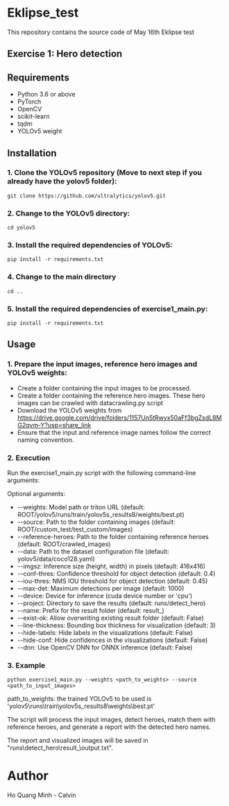 # Eklipse_test
This repository contains the source code of May 16th Eklipse test
## Exercise 1: Hero detection


## Requirements
- Python 3.6 or above
- PyTorch
- OpenCV
- scikit-learn
- tqdm
- YOLOv5 weight

## Installation

### 1. Clone the YOLOv5 repository (Move to next step if you already have the yolov5 folder):

```shell
git clone https://github.com/ultralytics/yolov5.git
```

### 2. Change to the YOLOv5 directory:
```shell
cd yolov5
```
### 3. Install the required dependencies of YOLOv5:
```shell
pip install -r requirements.txt
```
### 4. Change to the main directory
```shell
cd ..
```
### 5. Install the required dependencies of exercise1_main.py:
```shell
pip install -r requirements.txt
```
## Usage

### 1. Prepare the input images, reference hero images and YOLOv5 weights:
- Create a folder containing the input images to be processed.
- Create a folder containing the reference hero images. These hero images can be crawled with datacrawling.py script
- Download the YOLOv5 weights from https://drive.google.com/drive/folders/1157Un5tRwyx50aFf3bgZsdL8MG2qvm-Y?usp=share_link
- Ensure that the input and reference image names follow the correct naming convention.

### 2. Execution
Run the exercise1_main.py script with the following command-line arguments:

Optional arguments:
- --weights: Model path or triton URL (default: ROOT/yolov5/runs/train/yolov5s_results8/weights/best.pt)
- --source: Path to the folder containing images (default: ROOT/custom_test/test_custom/images)
- --reference-heroes: Path to the folder containing reference heroes (default: ROOT/crawled_images)
- --data: Path to the dataset configuration file (default: yolov5/data/coco128.yaml)
- --imgsz: Inference size (height, width) in pixels (default: 416x416)
- --conf-thres: Confidence threshold for object detection (default: 0.4)
- --iou-thres: NMS IOU threshold for object detection (default: 0.45)
- --max-det: Maximum detections per image (default: 1000)
- --device: Device for inference (cuda device number or 'cpu')
- --project: Directory to save the results (default: runs/detect_hero)
- --name: Prefix for the result folder (default: result_)
- --exist-ok: Allow overwriting existing result folder (default: False)
- --line-thickness: Bounding box thickness for visualization (default: 3)
- --hide-labels: Hide labels in the visualizations (default: False)
- --hide-conf: Hide confidences in the visualizations (default: False)
- --dnn: Use OpenCV DNN for ONNX inference (default: False)

### 3. Example

```shell
python exercise1_main.py --weights <path_to_weights> --source <path_to_input_images>
```

path_to_weights: the trained YOLOv5 to be used is 'yolov5\runs\train\yolov5s_results8\weights\best.pt'

The script will process the input images, detect heroes, match them with reference heroes, and generate a report with the detected hero names.

The report and visualized images will be saved in "runs\detect_hero\result_\output.txt".

# Author
Ho Quang Minh - Calvin

